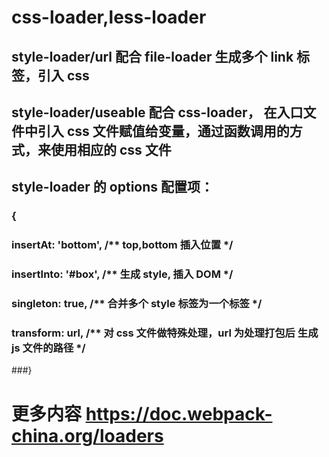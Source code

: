 # css-loader,less-loader
## style-loader/url 配合 file-loader 生成多个 link 标签，引入 css
## style-loader/useable 配合 css-loader， 在入口文件中引入 css 文件赋值给变量，通过函数调用的方式，来使用相应的 css 文件
## style-loader 的 options 配置项：
### {
###  insertAt: 'bottom', /** top,bottom  插入位置 */
###  insertInto: '#box', /** 生成 style, 插入 DOM */
###  singleton: true, /** 合并多个 style 标签为一个标签 */
###  transform: url, /** 对 css 文件做特殊处理，url 为处理打包后 生成 js 文件的路径  */
###}

# 更多内容 https://doc.webpack-china.org/loaders